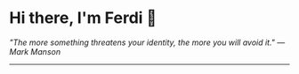 <h1>Hi there, I'm Ferdi 👋</h1>

<p><em>
  "The more something threatens your identity, the more you will avoid it." — Mark Manson
</em></p>

---
